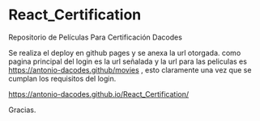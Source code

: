 # React_Certification
Repositorio de Películas Para Certificación Dacodes


Se realiza el deploy en github pages y se anexa la url otorgada.
como pagina principal del login es la url señalada y la url para las peliculas
es  https://antonio-dacodes.github/movies , esto claramente una vez que se cumplan
los requisitos del login.

https://antonio-dacodes.github.io/React_Certification/

Gracias.
